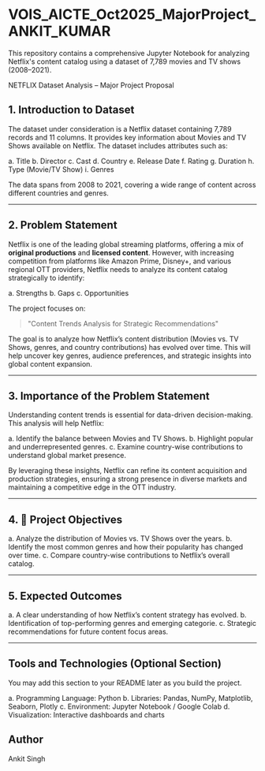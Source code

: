# VOIS_AICTE_Oct2025_MajorProject_ANKIT_KUMAR
This repository contains a comprehensive Jupyter Notebook for analyzing Netflix's content catalog using a dataset of 7,789 movies and TV shows (2008–2021).

 NETFLIX Dataset Analysis – Major Project Proposal

## 1. Introduction to Dataset

The dataset under consideration is a Netflix dataset containing 7,789 records and 11 columns.
It provides key information about Movies and TV Shows available on Netflix.
The dataset includes attributes such as:

a. Title
b. Director
c. Cast
d. Country
e. Release Date
f. Rating
g. Duration
h. Type (Movie/TV Show)
i. Genres

 The data spans from 2008 to 2021, covering a wide range of content across different countries and genres.


 ----


## 2.  Problem Statement

Netflix is one of the leading global streaming platforms, offering a mix of **original productions** and **licensed content**.
However, with increasing competition from platforms like Amazon Prime, Disney+, and various regional OTT providers, Netflix needs to analyze its content catalog strategically to identify:

a. Strengths
b. Gaps
c. Opportunities

The project focuses on:

> "Content Trends Analysis for Strategic Recommendations"

The goal is to analyze how Netflix’s content distribution (Movies vs. TV Shows, genres, and country contributions) has evolved over time.
This will help uncover key genres, audience preferences, and strategic insights into global content expansion.

----

## 3.  Importance of the Problem Statement

Understanding content trends is essential for data-driven decision-making.
This analysis will help Netflix:

a. Identify the balance between Movies and TV Shows.
b. Highlight popular and underrepresented genres.
c. Examine country-wise contributions to understand global market presence.

By leveraging these insights, Netflix can refine its content acquisition and production strategies, ensuring a strong presence in diverse markets and maintaining a competitive edge in the OTT industry.

----

## 4. 🎯 Project Objectives

a. Analyze the distribution of Movies vs. TV Shows over the years.
b. Identify the most common genres and how their popularity has changed over time.
c. Compare country-wise contributions to Netflix’s overall catalog.

----

## 5.  Expected Outcomes

a. A clear understanding of how Netflix’s content strategy has evolved.
b. Identification of top-performing genres and emerging categorie.
c. Strategic recommendations for future content focus areas.

----

##  Tools and Technologies (Optional Section)

You may add this section to your README later as you build the project.

a. Programming Language: Python
b. Libraries: Pandas, NumPy, Matplotlib, Seaborn, Plotly
c. Environment: Jupyter Notebook / Google Colab
d. Visualization: Interactive dashboards and charts


##  Author

Ankit Singh
